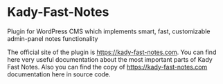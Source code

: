 # Kady-Fast-Notes
Plugin for WordPress CMS which implements smart, fast, customizable admin-panel notes functionality

The official site of the plugin is https://kady-fast-notes.com.
You can find here very useful documentation about the most important parts of Kady Fast Notes.
Also you can find the copy of https://kady-fast-notes.com documentation here in source code.
